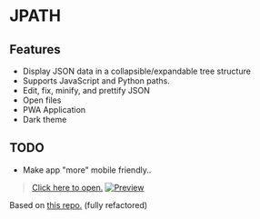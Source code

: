 # JPATH

## Features
- Display JSON data in a collapsible/expandable tree structure
- Supports JavaScript and Python paths.
- Edit, fix, minify, and prettify JSON
- Open files
- PWA Application
- Dark theme

## TODO
 - Make app "more" mobile friendly..

> [Click here to open.](https://thearmagan.github.io/JPATH)
> [![Preview](https://i.imgur.com/Q4xTqDT.png)](https://thearmagan.github.io/JPATH)

Based on [this repo.](https://github.com/joebeachjoebeach/json-path-finder) (fully refactored)
